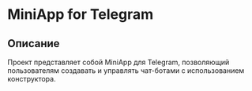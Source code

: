 # MiniApp for Telegram

## Описание

Проект представляет собой MiniApp для Telegram, позволяющий пользователям создавать и управлять чат-ботами с использованием конструктора.

